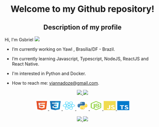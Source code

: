<div>
  <h1 align="center">
    Welcome to my Github repository!
  </h1>
</div>

<div>
  <h2 align="center">
    Description of my profile
  </h2>
</div>

Hi, I'm Gsbriel <img src="https://media.giphy.com/media/hvRJCLFzcasrR4ia7z/giphy.gif" width="30px">

- I’m currently working on Yawl , Brasília/DF - Brazil.

- I’m currently learning Javascript, Typescript, NodeJS, ReactJS and React Native.

- I'm interested in Python and Docker.

- How to reach me: viannadoze@gmail.com.

<div align="center">
  <a href="https://github.com/vian4dev">
     <img 
       height="180em" 
       src="https://github-readme-stats.vercel.app/api?username=vian4dev&show_icons=true&theme=dark&include_all_commits=true&count_private=true"
      />
     <img 
       height="180em" 
       src="https://github-readme-stats.vercel.app/api/top-langs/?username=vian4dev&layout=compact&langs_count=7&theme=dark"
      />
</div>
  
<div align="center" style="display: inline_block"><br>
  <img alt="img-html" height="30" width="40" src="https://raw.githubusercontent.com/devicons/devicon/master/icons/html5/html5-original.svg">
  
  <img alt="img-css" height="30" width="40" src="https://raw.githubusercontent.com/devicons/devicon/master/icons/css3/css3-original.svg">
  
  <img alt="img-react" height="30" width="40" src="https://raw.githubusercontent.com/devicons/devicon/master/icons/react/react-original.svg">
  
  <img alt="img-python" height="30" width="40" src="https://raw.githubusercontent.com/devicons/devicon/master/icons/python/python-original.svg">
  
  <img alt="img-nodejs" height="30" width="40" src="https://raw.githubusercontent.com/devicons/devicon/master/icons/nodejs/nodejs-original.svg">
  
  <img alt="img-js" height="30" width="40" src="https://raw.githubusercontent.com/devicons/devicon/master/icons/javascript/javascript-plain.svg">
  
  <img alt="img-ts" height="30" width="40" src="https://raw.githubusercontent.com/devicons/devicon/master/icons/typescript/typescript-plain.svg">
</div>
<br>
<div align="center">
  <a href = "mailto:viannadoze@gmail.com">
    <img src="https://img.shields.io/badge/-Gmail-%23333?style=for-the-badge&logo=gmail&logoColor=white" target="_blank">
  </a>
  <a href="https://www.linkedin.com/in/vianadev" target="_blank">
    <img src="https://img.shields.io/badge/-LinkedIn-%230077B5?style=for-the-badge&logo=linkedin&logoColor=white" target="_blank">
  </a> 
</div>
